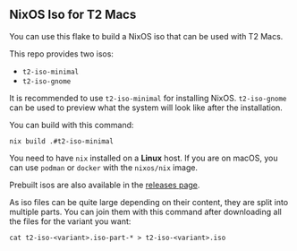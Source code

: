 ## NixOS Iso for T2 Macs

You can use this flake to build a NixOS iso that can be used with T2 Macs.

This repo provides two isos:
* `t2-iso-minimal`
* `t2-iso-gnome`

It is recommended to use `t2-iso-minimal` for installing NixOS. `t2-iso-gnome` can be used to preview what the system will look like after the installation.

You can build with this command:
```
nix build .#t2-iso-minimal
```

You need to have `nix` installed on a **Linux** host. If you are on macOS, you can use `podman` or `docker` with the `nixos/nix` image.

Prebuilt isos are also available in the [releases page](https://github.com/kekrby/nixos-t2-iso/releases).

As iso files can be quite large depending on their content, they are split into multiple parts. You can join them with this command after downloading all the files for the variant you want:
```
cat t2-iso-<variant>.iso-part-* > t2-iso-<variant>.iso
```
